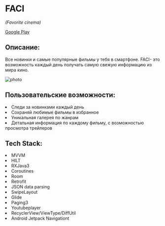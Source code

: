 # FACI
*(Favorite cinema)*

[Google Play](https://play.google.com/store/apps/details?id=com.bignerdranch.android.faci)
 
## Описание: 
Все новинки и самые популярные фильмы у тебя в смартфоне. FACI- это возможность каждый день получать самую свежую информацию из мира кино.


![photo](https://user-images.githubusercontent.com/71754107/152799732-9e745a83-dc58-48b4-9805-ac57a3c5457f.jpg)


## Пользовательские возможности: 

<li> Следи за новинками каждый день </li>
<li> Сохраняй любимые фильмы в избранное </li>
<li> Уникальная галерея по жанрам </li>
<li> Детальная информация по каждому фильму, с возможностью просмотра трейлеров </li>


## Tech Stack:

<li> MVVM </li>
<li> HILT </li>
<li> RXJava3 </li>
<li> Coroutines </li>
<li> Room </li>
<li> Retrofit </li>
<li> JSON data parsing </li>
<li> SwipeLayout </li>
<li> Glide </li>
<li> Paging3 </li>
<li> Youtubeplayer </li>
<li> RecyclerView/ViewType/DiffUtil </li>
<li> Android Jetpack Navigationt </li>
